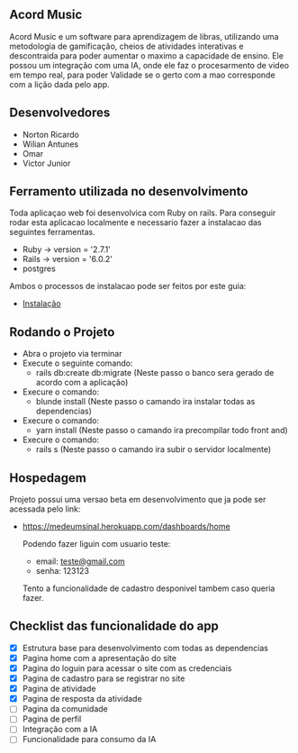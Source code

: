 ## Acord Music

Acord Music e um software para aprendizagem de libras, utilizando uma metodologia de gamificação, 
cheios de atividades interativas e descontraida para poder aumentar o maximo a capacidade de ensino.
Ele possou um integração com uma IA, onde ele faz o procesarmento de video em tempo real, para poder 
Validade se o gerto com a mao corresponde com a lição dada pelo app.

## Desenvolvedores

* Norton Ricardo
* Wilian Antunes
* Omar
* Victor Junior 

## Ferramento utilizada no desenvolvimento

Toda aplicaçao web foi desenvolvica com Ruby on rails.
Para conseguir rodar esta aplicacao localmente e necessario fazer a instalacao das seguintes ferramentas.
* Ruby     -> version = '2.7.1'
* Rails    -> version = '6.0.2'
* postgres

Ambos o processos de instalacao pode ser feitos por este guia:
* [Instalação](https://gorails.com/setup/ubuntu/18.04)

## Rodando o Projeto
- Abra o projeto via terminar
- Execute o seguinte comando:   
  - rails db:create db:migrate (Neste passo o banco sera gerado de acordo com a aplicação)
- Execure o comando:
  - blunde install (Neste passo o camando ira instalar todas as dependencias)
- Execure o comando:
  - yarn install (Neste passo o camando ira precompilar todo front and)
- Execure o comando:
  - rails s (Neste passo o camando ira subir o servidor localmente)

## Hospedagem 

 Projeto possui uma versao beta em desenvolvimento que ja pode ser acessada pelo link:
 
 - https://medeumsinal.herokuapp.com/dashboards/home
 
   Podendo fazer liguin com usuario teste:
    - email: teste@gmail.com
    - senha: 123123
    
    Tento a funcionalidade de cadastro desponivel tambem caso queria fazer.

## Checklist das funcionalidade do app

- [x] Estrutura base para desenvolvimento com todas as dependencias
- [x] Pagina home com a apresentação do site
- [x] Pagina do loguin para acessar o site com as credenciais 
- [x] Pagina de cadastro para se registrar no site
- [x] Pagina de atividade 
- [x] Pagina de resposta da atividade
- [ ] Pagina da comunidade
- [ ] Pagina de perfil
- [ ] Integração com a IA 
- [ ] Funcionalidade para consumo da IA 
